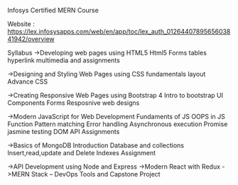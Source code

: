 Infosys Certified MERN Course 

Website : https://lex.infosysapps.com/web/en/app/toc/lex_auth_0126440789565603841942/overview

Syllabus 
->Developing web pages using HTML5
    Html5
    Forms
    tables
    hyperlink
    multimedia and assignments

->Designing and Styling Web Pages using CSS
    fundamentals
    layout
    Advance CSS

->Creating Responsive Web Pages using Bootstrap 4
    Intro to bootstrap
    UI Components
    Forms
    Resposnive web designs

->Modern JavaScript for Web Development
    Fundaments of JS
    OOPS in JS
    Function
    Pattern matching
    Error handling
    Asynchronous execution
    Promise
    jasmine testing
    DOM API
    Assignments

->Basics of MongoDB
    Introduction 
    Database and collections
    Insert,read,update and Delete
    Indexes
    Assignment
    
->API Development using Node and Express
->Modern React with Redux
->MERN Stack – DevOps Tools and Capstone Project
